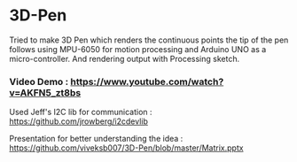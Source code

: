 # 3D-Pen

Tried to make 3D Pen which renders the continuous points the tip of the pen follows using MPU-6050 for motion processing and Arduino UNO as a micro-controller. And rendering output with Processing sketch.

### Video Demo : https://www.youtube.com/watch?v=AKFN5_zt8bs
Used Jeff's I2C lib for communication : https://github.com/jrowberg/i2cdevlib

Presentation for better understanding the idea : https://github.com/viveksb007/3D-Pen/blob/master/Matrix.pptx

